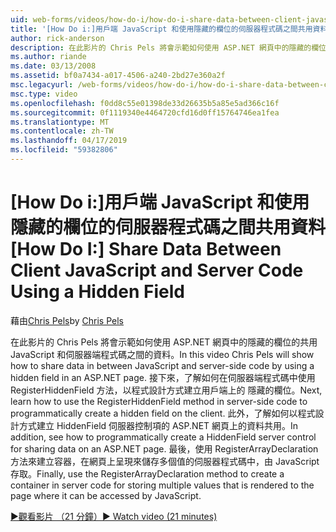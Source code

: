 ```yaml
---
uid: web-forms/videos/how-do-i/how-do-i-share-data-between-client-javascript-and-server-code-using-a-hidden-field
title: '[How Do i:]用戶端 JavaScript 和使用隱藏的欄位的伺服器程式碼之間共用資料 |Microsoft Docs'
author: rick-anderson
description: 在此影片的 Chris Pels 將會示範如何使用 ASP.NET 網頁中的隱藏的欄位的共用 JavaScript 和伺服器端程式碼之間的資料。 接下來，了解如何 t...
ms.author: riande
ms.date: 03/13/2008
ms.assetid: bf0a7434-a017-4506-a240-2bd27e360a2f
msc.legacyurl: /web-forms/videos/how-do-i/how-do-i-share-data-between-client-javascript-and-server-code-using-a-hidden-field
msc.type: video
ms.openlocfilehash: f0dd8c55e01398de33d26635b5a85e5ad366c16f
ms.sourcegitcommit: 0f1119340e4464720cfd16d0ff15764746ea1fea
ms.translationtype: MT
ms.contentlocale: zh-TW
ms.lasthandoff: 04/17/2019
ms.locfileid: "59382806"
---
```

# <a name="how-do-i-share-data-between-client-javascript-and-server-code-using-a-hidden-field"></a><span data-ttu-id="7738e-104">[How Do i:]用戶端 JavaScript 和使用隱藏的欄位的伺服器程式碼之間共用資料</span><span class="sxs-lookup"><span data-stu-id="7738e-104">[How Do I:] Share Data Between Client JavaScript and Server Code Using a Hidden Field</span></span>

<span data-ttu-id="7738e-105">藉由[Chris Pels](https://twitter.com/chrispels)</span><span class="sxs-lookup"><span data-stu-id="7738e-105">by [Chris Pels](https://twitter.com/chrispels)</span></span>

<span data-ttu-id="7738e-106">在此影片的 Chris Pels 將會示範如何使用 ASP.NET 網頁中的隱藏的欄位的共用 JavaScript 和伺服器端程式碼之間的資料。</span><span class="sxs-lookup"><span data-stu-id="7738e-106">In this video Chris Pels will show how to share data in between JavaScript and server-side code by using a hidden field in an ASP.NET page.</span></span> <span data-ttu-id="7738e-107">接下來，了解如何在伺服器端程式碼中使用 RegisterHiddenField 方法，以程式設計方式建立用戶端上的 隱藏的欄位。</span><span class="sxs-lookup"><span data-stu-id="7738e-107">Next, learn how to use the RegisterHiddenField method in server-side code to programmatically create a hidden field on the client.</span></span> <span data-ttu-id="7738e-108">此外，了解如何以程式設計方式建立 HiddenField 伺服器控制項的 ASP.NET 網頁上的資料共用。</span><span class="sxs-lookup"><span data-stu-id="7738e-108">In addition, see how to programmatically create a HiddenField server control for sharing data on an ASP.NET page.</span></span> <span data-ttu-id="7738e-109">最後，使用 RegisterArrayDeclaration 方法來建立容器，在網頁上呈現來儲存多個值的伺服器程式碼中，由 JavaScript 存取。</span><span class="sxs-lookup"><span data-stu-id="7738e-109">Finally, use the RegisterArrayDeclaration method to create a container in server code for storing multiple values that is rendered to the page where it can be accessed by JavaScript.</span></span>

[<span data-ttu-id="7738e-110">&#9654;觀看影片 （21 分鐘）</span><span class="sxs-lookup"><span data-stu-id="7738e-110">&#9654; Watch video (21 minutes)</span></span>](https://channel9.msdn.com/Blogs/ASP-NET-Site-Videos/how-do-i-share-data-between-client-javascript-and-server-code-using-a-hidden-field)
